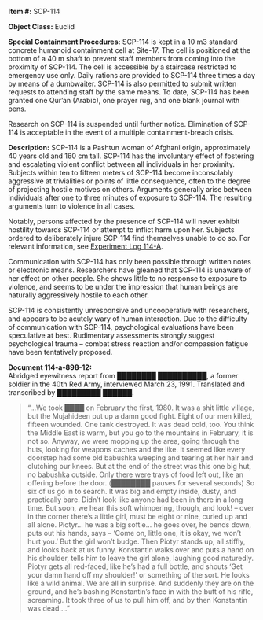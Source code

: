 **Item #:** SCP-114

**Object Class:** Euclid

**Special Containment Procedures:** SCP-114 is kept in a 10 m3 standard concrete humanoid containment cell at Site-17. The cell is positioned at the bottom of a 40 m shaft to prevent staff members from coming into the proximity of SCP-114. The cell is accessible by a staircase restricted to emergency use only. Daily rations are provided to SCP-114 three times a day by means of a dumbwaiter. SCP-114 is also permitted to submit written requests to attending staff by the same means. To date, SCP-114 has been granted one Qur’an (Arabic), one prayer rug, and one blank journal with pens.

Research on SCP-114 is suspended until further notice. Elimination of SCP-114 is acceptable in the event of a multiple containment-breach crisis.

**Description:** SCP-114 is a Pashtun woman of Afghani origin, approximately 40 years old and 160 cm tall. SCP-114 has the involuntary effect of fostering and escalating violent conflict between all individuals in her proximity. Subjects within ten to fifteen meters of SCP-114 become inconsolably aggressive at trivialities or points of little consequence, often to the degree of projecting hostile motives on others. Arguments generally arise between individuals after one to three minutes of exposure to SCP-114. The resulting arguments turn to violence in all cases.

Notably, persons affected by the presence of SCP-114 will never exhibit hostility towards SCP-114 or attempt to inflict harm upon her. Subjects ordered to deliberately injure SCP-114 find themselves unable to do so. For relevant information, see [Experiment Log 114-A](/experiment-log-114-a).

Communication with SCP-114 has only been possible through written notes or electronic means. Researchers have gleaned that SCP-114 is unaware of her effect on other people. She shows little to no response to exposure to violence, and seems to be under the impression that human beings are naturally aggressively hostile to each other.

SCP-114 is consistently unresponsive and uncooperative with researchers, and appears to be acutely wary of human interaction. Due to the difficulty of communication with SCP-114, psychological evaluations have been speculative at best. Rudimentary assessments strongly suggest psychological trauma – combat stress reaction and/or compassion fatigue have been tentatively proposed.

**Document 114-a-898-12:**  
Abridged eyewitness report from ████████ ██████████, a former soldier in the 40th Red Army, interviewed March 23, 1991. Translated and transcribed by █████████ ██████.

> “…We took ████ on February the first, 1980. It was a shit little village, but the Mujahideen put up a damn good fight. Eight of our men killed, fifteen wounded. One tank destroyed. It was dead cold, too. You think the Middle East is warm, but you go to the mountains in February, it is not so. Anyway, we were mopping up the area, going through the huts, looking for weapons caches and the like. It seemed like every doorstep had some old babushka weeping and tearing at her hair and clutching our knees. But at the end of the street was this one big hut, no babushka outside. Only there were trays of food left out, like an offering before the door. (████████ pauses for several seconds) So six of us go in to search. It was big and empty inside, dusty, and practically bare. Didn’t look like anyone had been in there in a long time. But soon, we hear this soft whimpering, though, and look! – over in the corner there’s a little girl, must be eight or nine, curled up and all alone. Piotyr… he was a big softie… he goes over, he bends down, puts out his hands, says – ‘Come on, little one, it is okay, we won’t hurt you.’ But the girl won’t budge. Then Piotyr stands up, all stiffly, and looks back at us funny. Konstantin walks over and puts a hand on his shoulder, tells him to leave the girl alone, laughing good naturedly. Piotyr gets all red-faced, like he’s had a full bottle, and shouts ‘Get your damn hand off my shoulder!’ or something of the sort. He looks like a wild animal. We are all in surprise. And suddenly they are on the ground, and he’s bashing Konstantin’s face in with the butt of his rifle, screaming. It took three of us to pull him off, and by then Konstantin was dead….”
